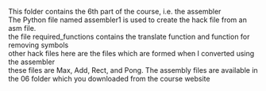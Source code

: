 This folder contains the 6th part of the course, i.e. the assembler<br>
The Python file named assembler1 is used to create the hack file from an asm file.<br>
the file required_functions contains the translate function and function for removing symbols<br>
other hack files here are the files which are formed when I converted using the assembler<br>
these files are Max, Add, Rect, and Pong. The assembly files are available in the 06 folder which you downloaded from the course website
